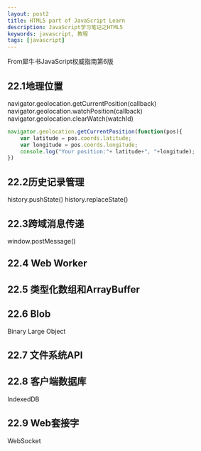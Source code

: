 ```yaml
---
layout: post2
title: HTML5 part of JavaScript Learn
description: JavaScript学习笔记之HTML5
keywords: javascript, 教程
tags: [javascript]
---
```


From犀牛书JavaScript权威指南第6版
## 22.1地理位置
navigator.geolocation.getCurrentPosition(callback)
navigator.geolocation.watchPosition(callback)
navigator.geolocation.clearWatch(watchId)

```javascript
navigator.geolocation.getCurrentPosition(function(pos){
    var latitude = pos.coords.latitude;
    var longitude = pos.coords.longitude;
    console.log("Your position:"+ latitude+", "+longitude);
})
```

## 22.2历史记录管理
history.pushState()
history.replaceState()

## 22.3跨域消息传递
window.postMessage()

## 22.4 Web Worker

## 22.5 类型化数组和ArrayBuffer

## 22.6 Blob
Binary Large Object

## 22.7 文件系统API

## 22.8 客户端数据库
IndexedDB

## 22.9 Web套接字
WebSocket